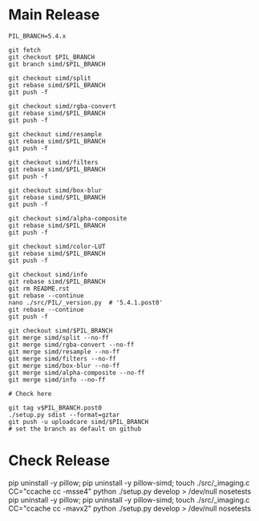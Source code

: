 # Main Release

    PIL_BRANCH=5.4.x

    git fetch
    git checkout $PIL_BRANCH
    git branch simd/$PIL_BRANCH

    git checkout simd/split
    git rebase simd/$PIL_BRANCH
    git push -f

    git checkout simd/rgba-convert
    git rebase simd/$PIL_BRANCH
    git push -f

    git checkout simd/resample
    git rebase simd/$PIL_BRANCH
    git push -f

    git checkout simd/filters
    git rebase simd/$PIL_BRANCH
    git push -f

    git checkout simd/box-blur
    git rebase simd/$PIL_BRANCH
    git push -f

    git checkout simd/alpha-composite
    git rebase simd/$PIL_BRANCH
    git push -f

    git checkout simd/color-LUT
    git rebase simd/$PIL_BRANCH
    git push -f

    git checkout simd/info
    git rebase simd/$PIL_BRANCH
    git rm README.rst
    git rebase --continue
    nano ./src/PIL/_version.py  # '5.4.1.post0'
    git rebase --continue
    git push -f

    git checkout simd/$PIL_BRANCH
    git merge simd/split --no-ff
    git merge simd/rgba-convert --no-ff
    git merge simd/resample --no-ff
    git merge simd/filters --no-ff
    git merge simd/box-blur --no-ff
    git merge simd/alpha-composite --no-ff
    git merge simd/info --no-ff

    # Check here

    git tag v$PIL_BRANCH.post0
    ./setup.py sdist --format=gztar
    git push -u uploadcare simd/$PIL_BRANCH
    # set the branch as default on github

# Check Release

  pip uninstall -y pillow; pip uninstall -y pillow-simd; touch ./src/_imaging.c
  CC="ccache cc -msse4" python ./setup.py develop > /dev/null
  nosetests
  pip uninstall -y pillow; pip uninstall -y pillow-simd; touch ./src/_imaging.c
  CC="ccache cc -mavx2" python ./setup.py develop > /dev/null
  nosetests
